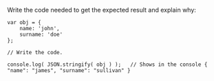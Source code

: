 Write the code needed to get the expected result and explain why:

	var obj = {
		name: 'john',
		surname: 'doe'
	};

	// Write the code.

	console.log( JSON.stringify( obj ) );	// Shows in the console { "name": "james", "surname": "sullivan" }
